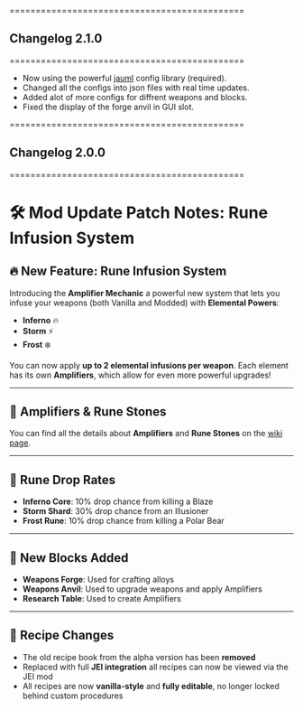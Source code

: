 =============================================
## Changelog 2.1.0
=============================================

- Now using the powerful [jauml](https://github.com/MeherBenSalem/jauml) config library (required).
- Changed all the configs into json files with real time updates.
- Added alot of more configs for diffrent weapons and blocks.
- Fixed the display of the forge anvil in GUI slot.

=============================================
## Changelog 2.0.0
=============================================

# 🛠️ Mod Update Patch Notes: Rune Infusion System

## 🔥 New Feature: Rune Infusion System

Introducing the **Amplifier Mechanic** a powerful new system that lets you infuse your weapons (both Vanilla and Modded) with **Elemental Powers**:

- **Inferno** 🔥  
- **Storm** ⚡  
- **Frost** ❄️  

You can now apply **up to 2 elemental infusions per weapon**. Each element has its own **Amplifiers**, which allow for even more powerful upgrades!

---

## 💎 Amplifiers & Rune Stones

You can find all the details about **Amplifiers** and **Rune Stones** on the [wiki page](https://github.com/MeherBenSalem/fine_tuned_weaponry/wiki/Amplifiers-and-Runes).

---

## 🎯 Rune Drop Rates

- **Inferno Core**: 10% drop chance from killing a Blaze  
- **Storm Shard**: 30% drop chance from an Illusioner  
- **Frost Rune**: 10% drop chance from killing a Polar Bear

---

## 🧱 New Blocks Added

- **Weapons Forge**: Used for crafting alloys  
- **Weapons Anvil**: Used to upgrade weapons and apply Amplifiers  
- **Research Table**: Used to create Amplifiers

---

## 📘 Recipe Changes

- The old recipe book from the alpha version has been **removed**  
- Replaced with full **JEI integration** all recipes can now be viewed via the JEI mod  
- All recipes are now **vanilla-style** and **fully editable**, no longer locked behind custom procedures
